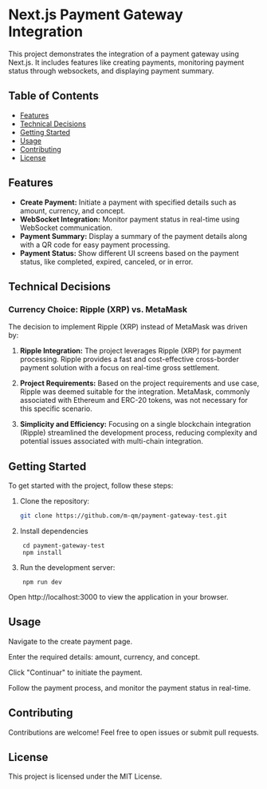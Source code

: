 # Next.js Payment Gateway Integration

This project demonstrates the integration of a payment gateway using Next.js. It includes features like creating payments, monitoring payment status through websockets, and displaying payment summary.

## Table of Contents

- [Features](#features)
- [Technical Decisions](#technical-decisions)
- [Getting Started](#getting-started)
- [Usage](#usage)
- [Contributing](#contributing)
- [License](#license)

## Features

- **Create Payment:** Initiate a payment with specified details such as amount, currency, and concept.
- **WebSocket Integration:** Monitor payment status in real-time using WebSocket communication.
- **Payment Summary:** Display a summary of the payment details along with a QR code for easy payment processing.
- **Payment Status:** Show different UI screens based on the payment status, like completed, expired, canceled, or in error.

## Technical Decisions

### Currency Choice: Ripple (XRP) vs. MetaMask

The decision to implement Ripple (XRP) instead of MetaMask was driven by:

1. **Ripple Integration:** The project leverages Ripple (XRP) for payment processing. Ripple provides a fast and cost-effective cross-border payment solution with a focus on real-time gross settlement.

2. **Project Requirements:** Based on the project requirements and use case, Ripple was deemed suitable for the integration. MetaMask, commonly associated with Ethereum and ERC-20 tokens, was not necessary for this specific scenario.

3. **Simplicity and Efficiency:** Focusing on a single blockchain integration (Ripple) streamlined the development process, reducing complexity and potential issues associated with multi-chain integration.

## Getting Started

To get started with the project, follow these steps:

1. Clone the repository:

   ```bash
   git clone https://github.com/m-qm/payment-gateway-test.git

   ```

2. Install dependencies

``` 
    cd payment-gateway-test 
    npm install
```

3. Run the development server:

```
    npm run dev
```
Open http://localhost:3000 to view the application in your browser.


## Usage
Navigate to the create payment page.

Enter the required details: amount, currency, and concept.

Click "Continuar" to initiate the payment.

Follow the payment process, and monitor the payment status in real-time.

## Contributing

Contributions are welcome! Feel free to open issues or submit pull requests.


## License

This project is licensed under the MIT License.


